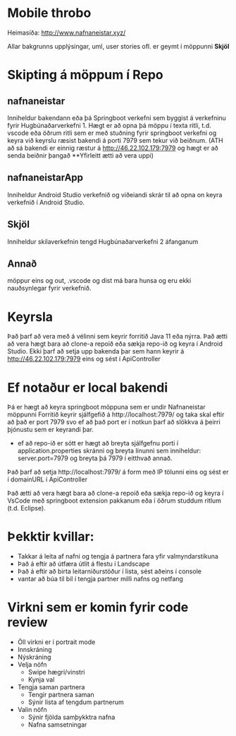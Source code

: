 # Mobile throbo

Heimasíða:
http://www.nafnaneistar.xyz/

Allar bakgrunns upplýsingar, uml, user stories ofl. er geymt í möppunni **Skjöl**

# Skipting á möppum í Repo
## nafnaneistar
Inniheldur bakendann eða þá Springboot verkefni sem byggist á verkefninu fyrir Hugbúnaðarverkefni 1. Hægt er að opna þá möppu í texta ritli, t.d. vscode eða öðrum ritli sem er með stuðning fyrir springboot verkefni og keyra
við keyrslu ræsist bakendi á porti 7979 sem tekur við beiðnum.
(ATH að sá bakendi er einnig ræstur á http://46.22.102.179:7979 og hægt er að senda beiðnir þangað **Yfirleitt ætti að vera uppi)

## nafnaneistarApp
Inniheldur Android Studio verkefnið og viðeiandi skrár til að opna on keyra verkefnið í Android Studio.

## Skjöl
Inniheldur skilaverkefnin tengd Hugbúnaðarverkefni 2 áfanganum

## Annað
möppur eins og out, .vscode og dist má bara hunsa og eru ekki nauðsynlegar fyrir verkefnið.


# Keyrsla
Það þarf að vera með á vélinni sem keyrir forritið Java 11 eða nýrra.
Það ætti að vera hægt bara að clone-a repoið eða sækja repo-ið og keyra í Android Studio.
Ekki þarf að setja upp bakenda þar sem hann keyrir á http://46.22.102.179:7979 eins og sést í ApiController

# Ef notaður er local bakendi
Þá er hægt að keyra springboot möppuna sem er undir Nafnaneistar möppunni
Forritið keyrir sjálfgefið á http://localhost:7979/ og taka skal eftir að það er port 7979 svo ef að það port er í notkun þarf að slökkva á þeirri þjónustu sem er keyrandi þar.
* ef að repo-ið er sótt er hægt að breyta sjálfgefnu porti í application.properties skránni og breyta línunni sem inniheldur: server.port=7979 og breyta þá 7979 í eitthvað annað.

Það þarf að setja http://localhost:7979/ á form með IP tölunni eins og sést er í domainURL í ApiController

Það ætti að vera hægt bara að clone-a repoið eða sækja repo-ið og keyra í VsCode með springboot extension pakkanum eða í öðrum studdum ritlum (t.d. Eclipse).

# Þekktir kvillar:
 - Takkar á leita af nafni og tengja á partnera fara yfir valmyndarstikuna
 - Það á eftir að útfæra útlit á flestu í Landscape
 - Það á eftir að birta leitarniðurstöður í lista, sést aðeins í console
 - vantar að búa til bil í tengja partner milli nafns og netfang

# Virkni sem er komin fyrir code review
  - Öll virkni er í portrait mode
  - Innskráning
  - Nýskráning
  - Velja nöfn
    - Swipe hægri/vinstri
    - Kynja val
  - Tengja saman partnera
    - Tengir partnera saman
    - Sýnir lista af tengdum partnerum
  - Valin nöfn
    - Sýnir fjölda samþykktra nafna
    - Nafna samsetningar


